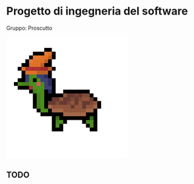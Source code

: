 # Progetto di ingegneria del software

Gruppo: Proscutto

![](app/src/main/res/drawable/tartegas320.png)

## TODO
